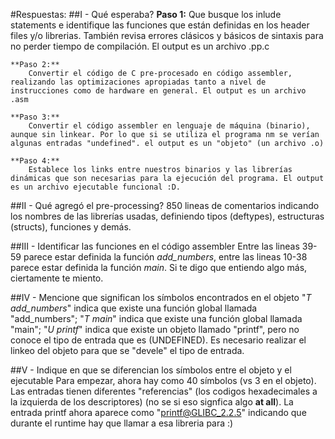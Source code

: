 #Respuestas:
##I - Qué esperaba?
	**Paso 1:**
		Que busque los inlude statements e identifique las funciones que están definidas en los header files y/o librerias. También revisa errores clásicos y básicos de sintaxis para no perder tiempo de compilación. El output es un archivo .pp.c	
	
	**Paso 2:**
		Convertir el código de C pre-procesado en código assembler, realizando las optimizaciones apropiadas tanto a nivel de instrucciones como de hardware en general. El output es un archivo .asm

	**Paso 3:**
		Convertir el código assembler en lenguaje de máquina (binario), aunque sin linkear. Por lo que si se utiliza el programa nm se verían algunas entradas "undefined". el output es un "objeto" (un archivo .o)

	**Paso 4:**
		Establece los links entre nuestros binarios y las librerías dinámicas que son necesarias para la ejecución del programa. El output es un archivo ejecutable funcional :D.

##II - Qué agregó el pre-processing?
	850 lineas de comentarios indicando los nombres de las librerías usadas, definiendo tipos (deftypes), estructuras (structs), funciones y demás. 

##III - Identificar las funciones en el código assembler
	Entre las lineas 39-59 parece estar definida la función *add_numbers*, entre las lineas 10-38 parece estar definida la función *main*. Si te digo que entiendo algo más, ciertamente te miento.

##IV - Mencione que significan los símbolos encontrados en el objeto
	"*T add_numbers*" indica que existe una función global llamada "add_numbers";
	"*T main*" indica que existe una función global llamada "main";
	"*U printf*" indica que existe un objeto llamado "printf", pero no conoce el tipo de entrada que es (UNDEFINED). Es necesario realizar el linkeo del objeto para que se "devele" el tipo de entrada.

##V - Indique en que se diferencian los símbolos entre el objeto y el ejecutable
	Para empezar, ahora hay como 40 símbolos (vs 3 en el objeto). Las entradas tienen diferentes "referencias" (los codigos hexadecimales a la izquierda de los descriptores) (no se si eso signfica algo **at all**). 
	La entrada printf ahora aparece como "printf@GLIBC_2.2.5" indicando que durante el runtime hay que llamar a esa libreria para :)
 